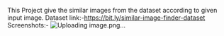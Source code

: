 This Project give the similar images from the dataset according to given input image.
Dataset link:-https://bit.ly/similar-image-finder-dataset
Screenshots:-
![Uploading image.png…]()
